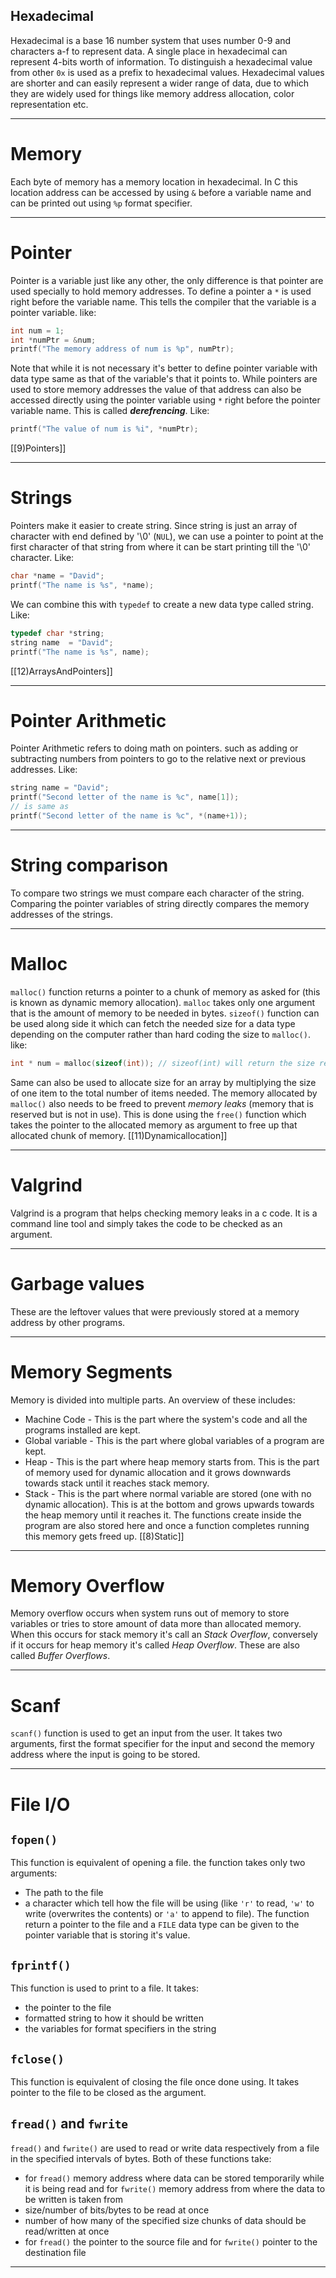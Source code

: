 ## Hexadecimal
Hexadecimal is a base 16 number system that uses number 0-9 and characters a-f to represent data. A single place in hexadecimal can represent 4-bits worth of information. To distinguish a hexadecimal value from other `0x` is used as a prefix to hexadecimal values. Hexadecimal values are shorter and can easily represent a wider range of data, due to which they are widely used for things like memory address allocation, color representation etc.

---
# Memory
Each byte of memory has a memory location in hexadecimal. In C this location address can be accessed by using `&` before a variable name and can be printed out using `%p` format specifier.

---
# Pointer
Pointer is a variable just like any other, the only difference is that pointer are used specially to hold memory addresses. To define a pointer a `*` is used right before the variable name. This tells the compiler that the variable is a pointer variable. like:
```c
int num = 1;
int *numPtr = &num;
printf("The memory address of num is %p", numPtr);
```
Note that while it is not necessary it's better to define pointer variable with data type same as that of the variable's that it points to.
While pointers are used to store memory addresses the value of that address can also be accessed directly using the pointer variable using `*` right before the pointer variable name. This is called ***derefrencing***. Like:
```c
printf("The value of num is %i", *numPtr);
```
[[9)Pointers]]

---
# Strings
Pointers make it easier to create string. Since string is just an array of character with end defined by '\0' (`NUL`), we can use a pointer to point at the first character of that string from where it can be start printing till the '\0' character. Like:
```c
char *name = "David";
printf("The name is %s", *name);
```
We can combine this with `typedef` to create a new data type called string. Like:
```c
typedef char *string;
string name  = "David";
printf("The name is %s", name);
```
[[12)ArraysAndPointers]]

---
# Pointer Arithmetic
Pointer Arithmetic refers to doing math on pointers. such as adding or subtracting numbers from pointers to go to the relative next or previous addresses. Like:
```c
string name = "David";
printf("Second letter of the name is %c", name[1]);
// is same as
printf("Second letter of the name is %c", *(name+1));
```

---
# String comparison
To compare two strings we must compare each character of the string. Comparing the pointer variables of string directly compares the memory addresses of the strings.

---
# Malloc
`malloc()` function returns a pointer to a chunk of memory as asked for (this is known as dynamic memory allocation). `malloc` takes only one argument that is the amount of memory to be needed in bytes. `sizeof()` function can be used along side it which can fetch the needed size for a data type depending on the computer rather than hard coding the size to `malloc()`. like:
```c
int * num = malloc(sizeof(int)); // sizeof(int) will return the size required by one integer be it 4 or 6 depending on the hardware
```
Same can also be used to allocate size for an array by multiplying the size of one item to the total number of items needed.
The memory allocated by `malloc()` also needs to be freed to prevent *memory leaks* (memory that is reserved but is not in use). This is done using the `free()` function which takes the pointer to the allocated memory as argument to free up that allocated chunk of memory.
[[11)Dynamicallocation]]

---
# Valgrind
Valgrind is a program that helps checking memory leaks in a c code. It is a command line tool and simply takes the code to be checked as an argument.

---
# Garbage values
These are the leftover values that were previously stored at a memory address by other programs.

---
# Memory Segments
Memory is divided into multiple parts. An overview of these includes:
- Machine Code - This is the part where the system's code and all the programs installed are kept.
- Global variable - This is the part where global variables of a program are kept.
- Heap - This is the part where heap memory starts from. This is the part of memory used for dynamic allocation and it grows downwards towards stack until it reaches stack memory.
- Stack - This is the part where normal variable are stored (one with no dynamic allocation). This is at the bottom and grows upwards towards the heap memory until it reaches it. The functions create inside the program are also stored here and once a function completes running this memory gets freed up. [[8)Static]]
---
# Memory Overflow
Memory overflow occurs when system runs out of memory to store variables or tries to store amount of data more than allocated memory. When this occurs for stack memory it's call an *Stack Overflow*, conversely if it occurs for heap memory it's called *Heap Overflow*. These are also called *Buffer Overflows*.

---
# Scanf
`scanf()` function is used to get an input from the user. It takes two arguments, first the format specifier for the input and second the memory address where the input is going to be stored.

---
# File I/O
## `fopen()`
This function is equivalent of opening a file. the function takes only two arguments:
- The path to the file
- a character which tell how the file will be using (like `'r'` to read, `'w'` to write (overwrites the contents) or `'a'` to append to file).
The function return a pointer to the file and a `FILE` data type can be given to the pointer variable that is storing it's value.
## `fprintf()`
This function is used to print to a file. It takes:
- the pointer to the file
- formatted string to how it should be written
- the variables for format specifiers in the string
## `fclose()`
This function is equivalent of closing the file once done using. It takes pointer to the file to be closed as the argument.
## `fread()` and `fwrite`
`fread()` and `fwrite()` are used to read or write data respectively from a file in the specified intervals of bytes. Both of these functions take:
- for `fread()` memory address where data can be stored temporarily while it is being read and for `fwrite()` memory address from where the data to be written is taken from
- size/number of bits/bytes to be read at once
- number of how many of the specified size chunks of data should be read/written at once
- for `fread()` the pointer to the source file and for `fwrite()` pointer to the destination file
---
